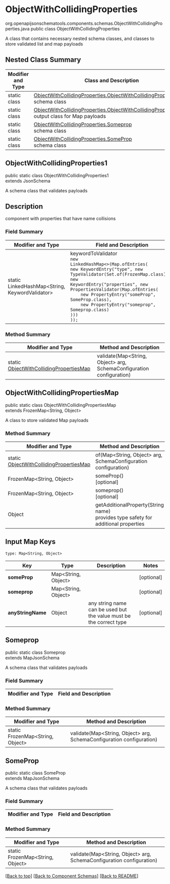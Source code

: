 # ObjectWithCollidingProperties
org.openapijsonschematools.components.schemas.ObjectWithCollidingProperties.java
public class ObjectWithCollidingProperties

A class that contains necessary nested schema classes, and classes to store validated list and map payloads

## Nested Class Summary
| Modifier and Type | Class and Description |
| ----------------- | ---------------------- |
| static class | [ObjectWithCollidingProperties.ObjectWithCollidingProperties1](#objectwithcollidingproperties1)<br> schema class |
| static class | [ObjectWithCollidingProperties.ObjectWithCollidingPropertiesMap](#objectwithcollidingpropertiesmap)<br> output class for Map payloads |
| static class | [ObjectWithCollidingProperties.Someprop](#someprop)<br> schema class |
| static class | [ObjectWithCollidingProperties.SomeProp](#someprop)<br> schema class |

## ObjectWithCollidingProperties1
public static class ObjectWithCollidingProperties1<br>
extends JsonSchema

A schema class that validates payloads

## Description
component with properties that have name collisions
### Field Summary
| Modifier and Type | Field and Description |
| ----------------- | ---------------------- |
| static LinkedHashMap<String, KeywordValidator> | keywordToValidator<br/><code>new LinkedHashMap<>(Map.ofEntries(<br/>new KeywordEntry("type", new TypeValidator(Set.of(FrozenMap.class))),<br>new KeywordEntry("properties", new PropertiesValidator(Map.ofEntries(<br>&nbsp;&nbsp;&nbsp;&nbsp;new PropertyEntry("someProp", SomeProp.class),<br>&nbsp;&nbsp;&nbsp;&nbsp;new PropertyEntry("someprop", Someprop.class)<br>)))<br>));</code> |

### Method Summary
| Modifier and Type | Method and Description |
| ----------------- | ---------------------- |
| static [ObjectWithCollidingPropertiesMap](#objectwithcollidingpropertiesmap) | validate(Map<String, Object> arg, SchemaConfiguration configuration) |

## ObjectWithCollidingPropertiesMap
public static class ObjectWithCollidingPropertiesMap<br>
extends FrozenMap<String, Object>

A class to store validated Map payloads

### Method Summary
| Modifier and Type | Method and Description |
| ----------------- | ---------------------- |
| static [ObjectWithCollidingPropertiesMap](#objectwithcollidingpropertiesmap) | of(Map<String, Object> arg, SchemaConfiguration configuration) |
| FrozenMap<String, Object> | someProp()<br>[optional] |
| FrozenMap<String, Object> | someprop()<br>[optional] |
| Object | getAdditionalProperty(String name)<br>provides type safety for additional properties |

## Input Map Keys
```
type: Map<String, Object>
```
| Key | Type |  Description | Notes |
| --- | ---- | ------------ | ----- |
| **someProp** | Map<String, Object> |  | [optional] |
| **someprop** | Map<String, Object> |  | [optional] |
| **anyStringName** | Object | any string name can be used but the value must be the correct type | [optional] |

## Someprop
public static class Someprop<br>
extends MapJsonSchema

A schema class that validates payloads
### Field Summary
| Modifier and Type | Field and Description |
| ----------------- | ---------------------- |

### Method Summary
| Modifier and Type | Method and Description |
| ----------------- | ---------------------- |
| static FrozenMap<String, Object> | validate(Map<String, Object> arg, SchemaConfiguration configuration) |

## SomeProp
public static class SomeProp<br>
extends MapJsonSchema

A schema class that validates payloads
### Field Summary
| Modifier and Type | Field and Description |
| ----------------- | ---------------------- |

### Method Summary
| Modifier and Type | Method and Description |
| ----------------- | ---------------------- |
| static FrozenMap<String, Object> | validate(Map<String, Object> arg, SchemaConfiguration configuration) |

[[Back to top]](#top) [[Back to Component Schemas]](../../../README.md#Component-Schemas) [[Back to README]](../../../README.md)
